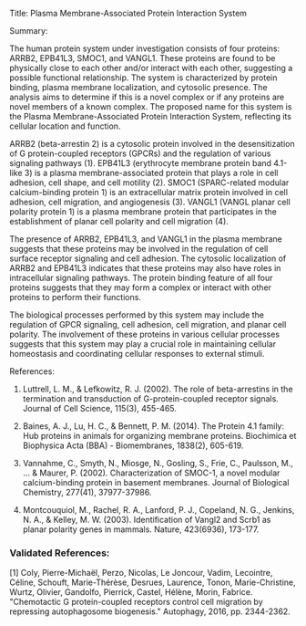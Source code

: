 Title: Plasma Membrane-Associated Protein Interaction System

Summary:

The human protein system under investigation consists of four proteins: ARRB2, EPB41L3, SMOC1, and VANGL1. These proteins are found to be physically close to each other and/or interact with each other, suggesting a possible functional relationship. The system is characterized by protein binding, plasma membrane localization, and cytosolic presence. The analysis aims to determine if this is a novel complex or if any proteins are novel members of a known complex. The proposed name for this system is the Plasma Membrane-Associated Protein Interaction System, reflecting its cellular location and function.

ARRB2 (beta-arrestin 2) is a cytosolic protein involved in the desensitization of G protein-coupled receptors (GPCRs) and the regulation of various signaling pathways (1). EPB41L3 (erythrocyte membrane protein band 4.1-like 3) is a plasma membrane-associated protein that plays a role in cell adhesion, cell shape, and cell motility (2). SMOC1 (SPARC-related modular calcium-binding protein 1) is an extracellular matrix protein involved in cell adhesion, cell migration, and angiogenesis (3). VANGL1 (VANGL planar cell polarity protein 1) is a plasma membrane protein that participates in the establishment of planar cell polarity and cell migration (4).

The presence of ARRB2, EPB41L3, and VANGL1 in the plasma membrane suggests that these proteins may be involved in the regulation of cell surface receptor signaling and cell adhesion. The cytosolic localization of ARRB2 and EPB41L3 indicates that these proteins may also have roles in intracellular signaling pathways. The protein binding feature of all four proteins suggests that they may form a complex or interact with other proteins to perform their functions.

The biological processes performed by this system may include the regulation of GPCR signaling, cell adhesion, cell migration, and planar cell polarity. The involvement of these proteins in various cellular processes suggests that this system may play a crucial role in maintaining cellular homeostasis and coordinating cellular responses to external stimuli.

References:

1. Luttrell, L. M., & Lefkowitz, R. J. (2002). The role of beta-arrestins in the termination and transduction of G-protein-coupled receptor signals. Journal of Cell Science, 115(3), 455-465.

2. Baines, A. J., Lu, H. C., & Bennett, P. M. (2014). The Protein 4.1 family: Hub proteins in animals for organizing membrane proteins. Biochimica et Biophysica Acta (BBA) - Biomembranes, 1838(2), 605-619.

3. Vannahme, C., Smyth, N., Miosge, N., Gosling, S., Frie, C., Paulsson, M., ... & Maurer, P. (2002). Characterization of SMOC-1, a novel modular calcium-binding protein in basement membranes. Journal of Biological Chemistry, 277(41), 37977-37986.

4. Montcouquiol, M., Rachel, R. A., Lanford, P. J., Copeland, N. G., Jenkins, N. A., & Kelley, M. W. (2003). Identification of Vangl2 and Scrb1 as planar polarity genes in mammals. Nature, 423(6936), 173-177.

### Validated References: 

[1] Coly, Pierre-Michaël, Perzo, Nicolas, Le Joncour, Vadim, Lecointre, Céline, Schouft, Marie-Thérèse, Desrues, Laurence, Tonon, Marie-Christine, Wurtz, Olivier, Gandolfo, Pierrick, Castel, Hélène, Morin, Fabrice. "Chemotactic G protein-coupled receptors control cell migration by repressing autophagosome biogenesis." Autophagy, 2016, pp. 2344-2362.

